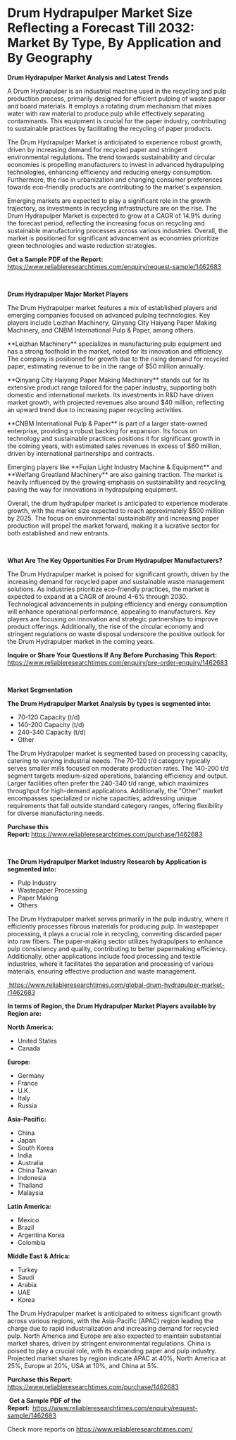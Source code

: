 <p><h1>Drum Hydrapulper Market Size Reflecting a Forecast Till 2032: Market By Type, By Application and By Geography</h1></p><p><strong>Drum Hydrapulper Market Analysis and Latest Trends</strong></p>
<p><p>A Drum Hydrapulper is an industrial machine used in the recycling and pulp production process, primarily designed for efficient pulping of waste paper and board materials. It employs a rotating drum mechanism that mixes water with raw material to produce pulp while effectively separating contaminants. This equipment is crucial for the paper industry, contributing to sustainable practices by facilitating the recycling of paper products.</p><p>The Drum Hydrapulper Market is anticipated to experience robust growth, driven by increasing demand for recycled paper and stringent environmental regulations. The trend towards sustainability and circular economies is propelling manufacturers to invest in advanced hydrapulping technologies, enhancing efficiency and reducing energy consumption. Furthermore, the rise in urbanization and changing consumer preferences towards eco-friendly products are contributing to the market's expansion.</p><p>Emerging markets are expected to play a significant role in the growth trajectory, as investments in recycling infrastructure are on the rise. The Drum Hydrapulper Market is expected to grow at a CAGR of 14.9% during the forecast period, reflecting the increasing focus on recycling and sustainable manufacturing processes across various industries. Overall, the market is positioned for significant advancement as economies prioritize green technologies and waste reduction strategies.</p></p>
<p><strong>Get a Sample PDF of the Report:&nbsp;</strong> <a href="https://www.reliableresearchtimes.com/enquiry/request-sample/1462683?utm_campaign=2714&utm_medium=2&utm_source=Github&utm_content=ia&utm_term=12042025&utm_id=drum-hydrapulper">https://www.reliableresearchtimes.com/enquiry/request-sample/1462683</a></p>
<p>&nbsp;</p>
<p><strong>Drum Hydrapulper Major Market Players</strong></p>
<p><p>The Drum Hydrapulper market features a mix of established players and emerging companies focused on advanced pulping technologies. Key players include Leizhan Machinery, Qinyang City Haiyang Paper Making Machinery, and CNBM International Pulp & Paper, among others.</p><p>**Leizhan Machinery** specializes in manufacturing pulp equipment and has a strong foothold in the market, noted for its innovation and efficiency. The company is positioned for growth due to the rising demand for recycled paper, estimating revenue to be in the range of $50 million annually.</p><p>**Qinyang City Haiyang Paper Making Machinery** stands out for its extensive product range tailored for the paper industry, supporting both domestic and international markets. Its investments in R&D have driven market growth, with projected revenues also around $40 million, reflecting an upward trend due to increasing paper recycling activities.</p><p>**CNBM International Pulp & Paper** is part of a larger state-owned enterprise, providing a robust backing for expansion. Its focus on technology and sustainable practices positions it for significant growth in the coming years, with estimated sales revenues in excess of $60 million, driven by international partnerships and contracts.</p><p>Emerging players like **Fujian Light Industry Machine & Equipment** and **Weifang Greatland Machinery** are also gaining traction. The market is heavily influenced by the growing emphasis on sustainability and recycling, paving the way for innovations in hydrapulping equipment.</p><p>Overall, the drum hydrapulper market is anticipated to experience moderate growth, with the market size expected to reach approximately $500 million by 2025. The focus on environmental sustainability and increasing paper production will propel the market forward, making it a lucrative sector for both established and new entrants.</p></p>
<p>&nbsp;</p>
<p><strong>What Are The Key Opportunities For Drum Hydrapulper Manufacturers?</strong></p>
<p><p>The Drum Hydrapulper market is poised for significant growth, driven by the increasing demand for recycled paper and sustainable waste management solutions. As industries prioritize eco-friendly practices, the market is expected to expand at a CAGR of around 4-6% through 2030. Technological advancements in pulping efficiency and energy consumption will enhance operational performance, appealing to manufacturers. Key players are focusing on innovation and strategic partnerships to improve product offerings. Additionally, the rise of the circular economy and stringent regulations on waste disposal underscore the positive outlook for the Drum Hydrapulper market in the coming years.</p></p>
<p><strong>Inquire or Share Your Questions If Any Before Purchasing This Report:</strong> <a href="https://www.reliableresearchtimes.com/enquiry/pre-order-enquiry/1462683?utm_campaign=2714&utm_medium=2&utm_source=Github&utm_content=ia&utm_term=12042025&utm_id=drum-hydrapulper">https://www.reliableresearchtimes.com/enquiry/pre-order-enquiry/1462683</a></p>
<p>&nbsp;</p>
<p><strong>Market Segmentation</strong></p>
<p><strong>The Drum Hydrapulper Market Analysis by types is segmented into:</strong></p>
<p><ul><li>70-120 Capacity (t/d)</li><li>140-200 Capacity (t/d)</li><li>240-340 Capacity (t/d)</li><li>Other</li></ul></p>
<p><p>The Drum Hydrapulper market is segmented based on processing capacity, catering to varying industrial needs. The 70-120 t/d category typically serves smaller mills focused on moderate production rates. The 140-200 t/d segment targets medium-sized operations, balancing efficiency and output. Larger facilities often prefer the 240-340 t/d range, which maximizes throughput for high-demand applications. Additionally, the "Other" market encompasses specialized or niche capacities, addressing unique requirements that fall outside standard category ranges, offering flexibility for diverse manufacturing needs.</p></p>
<p><strong>Purchase this Report:&nbsp;</strong><a href="https://www.reliableresearchtimes.com/purchase/1462683?utm_campaign=2714&utm_medium=2&utm_source=Github&utm_content=ia&utm_term=12042025&utm_id=drum-hydrapulper">https://www.reliableresearchtimes.com/purchase/1462683</a></p>
<p>&nbsp;</p>
<p><strong>The Drum Hydrapulper Market Industry Research by Application is segmented into:</strong></p>
<p><ul><li>Pulp Industry</li><li>Wastepaper Processing</li><li>Paper Making</li><li>Others</li></ul></p>
<p><p>The Drum Hydrapulper market serves primarily in the pulp industry, where it efficiently processes fibrous materials for producing pulp. In wastepaper processing, it plays a crucial role in recycling, converting discarded paper into raw fibers. The paper-making sector utilizes hydrapulpers to enhance pulp consistency and quality, contributing to better papermaking efficiency. Additionally, other applications include food processing and textile industries, where it facilitates the separation and processing of various materials, ensuring effective production and waste management.</p></p>
<p><a href="https://www.reliableresearchtimes.com/global-drum-hydrapulper-market-r1462683?utm_campaign=2714&utm_medium=2&utm_source=Github&utm_content=ia&utm_term=12042025&utm_id=drum-hydrapulper">&nbsp;https://www.reliableresearchtimes.com/global-drum-hydrapulper-market-r1462683</a></p>
<p><strong>In terms of Region, the Drum Hydrapulper Market Players available by Region are:</strong></p>
<p>
    <p> <strong> North America: </strong>
        <ul>
            <li>United States</li>
            <li>Canada</li>
        </ul>
        </p> 
    <p> <strong> Europe: </strong>
        <ul>
            <li>Germany</li>
            <li>France</li>
            <li>U.K.</li>
            <li>Italy</li>
            <li>Russia</li>
        </ul>
        </p> 
    <p> <strong> Asia-Pacific: </strong>
        <ul>
            <li>China</li>
            <li>Japan</li>
            <li>South Korea</li>
            <li>India</li>
            <li>Australia</li>
            <li>China Taiwan</li>
            <li>Indonesia</li>
            <li>Thailand</li>
            <li>Malaysia</li>
        </ul>
        </p> 
    <p> <strong> Latin America: </strong>
        <ul>
            <li>Mexico</li>
            <li>Brazil</li>
            <li>Argentina Korea</li>
            <li>Colombia</li>
        </ul>
        </p> 
    <p> <strong> Middle East & Africa: </strong>
        <ul>
            <li>Turkey</li>
            <li>Saudi</li>
            <li>Arabia</li>
            <li>UAE</li>
            <li>Korea</li>
        </ul>
    </p>
    </p>
<p><p>The Drum Hydrapulper market is anticipated to witness significant growth across various regions, with the Asia-Pacific (APAC) region leading the charge due to rapid industrialization and increasing demand for recycled pulp. North America and Europe are also expected to maintain substantial market shares, driven by stringent environmental regulations. China is poised to play a crucial role, with its expanding paper and pulp industry. Projected market shares by region indicate APAC at 40%, North America at 25%, Europe at 20%, USA at 10%, and China at 5%.</p></p>
<p><strong>Purchase this Report: </strong><a href="https://www.reliableresearchtimes.com/purchase/1462683?utm_campaign=2714&utm_medium=2&utm_source=Github&utm_content=ia&utm_term=12042025&utm_id=drum-hydrapulper">https://www.reliableresearchtimes.com/purchase/1462683</a></p>
<p>&nbsp;<strong>Get a Sample PDF of the Report:&nbsp;&nbsp;</strong><a href="https://www.reliableresearchtimes.com/enquiry/request-sample/1462683?utm_campaign=2714&utm_medium=2&utm_source=Github&utm_content=ia&utm_term=12042025&utm_id=drum-hydrapulper">https://www.reliableresearchtimes.com/enquiry/request-sample/1462683</a></p>
<p><strong></strong></p>
<p>Check more reports on <a href="https://www.reliableresearchtimes.com/?utm_campaign=2714&utm_medium=2&utm_source=Github&utm_content=ia&utm_term=12042025&utm_id=drum-hydrapulper">https://www.reliableresearchtimes.com/</a></p>